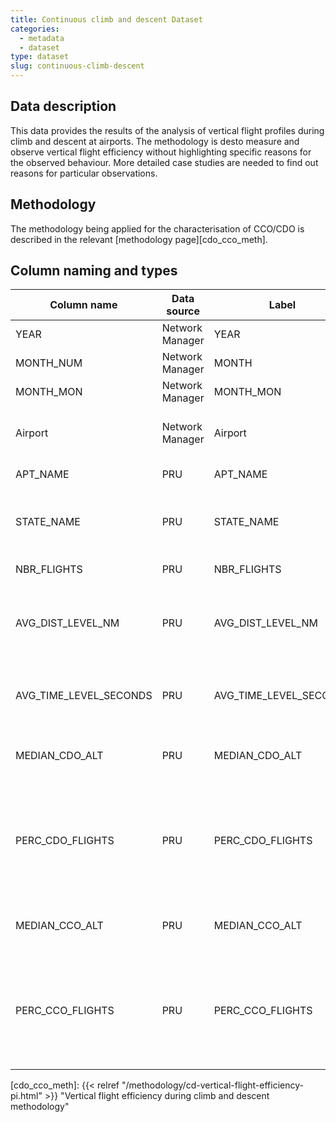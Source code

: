 ```yaml
---
title: Continuous climb and descent Dataset
categories:
  - metadata
  - dataset
type: dataset
slug: continuous-climb-descent
---
```


## Data description
This data provides the results of the analysis of vertical flight profiles
during climb and descent at airports.
The methodology is desto measure and observe vertical flight efficiency
without highlighting specific reasons for the observed behaviour.
More detailed case studies are needed to find out reasons for particular
observations.

## Methodology

The methodology being applied for the characterisation of CCO/CDO is described
in the relevant [methodology page][cdo_cco_meth].


## Column naming and types

| Column name            | Data source     | Label                  | Column description                                                                         | Example  |
|------------------------|-----------------|------------------------|--------------------------------------------------------------------------------------------|----------|
| YEAR                   | Network Manager | YEAR                   | Reference year                                                                             | 2014     |
| MONTH_NUM              | Network Manager | MONTH                  | Month (numeric)                                                                            | 1        |
| MONTH_MON              | Network Manager | MONTH_MON              | Month (3-letter code)                                                                      | JAN      |
| Airport                | Network Manager | Airport                | ICAO 4-letter airport designator                                                           | EBBR     |
| APT_NAME               | PRU             | APT_NAME               | Airport name                                                                               | Brussels |
| STATE_NAME             | PRU             | STATE_NAME             | Name of the country in which the airport is located                                        | Belgium  |
| NBR_FLIGHTS            | PRU             | NBR_FLIGHTS            | Number of flights                                                                          | 4523     |
| AVG_DIST_LEVEL_NM      | PRU             | AVG_DIST_LEVEL_NM      | Average distance flown level per flight in Nautical miles                                  | 2.6      |
| AVG_TIME_LEVEL_SECONDS | PRU             | AVG_TIME_LEVEL_SECONDS | Average time flown level per flight in seconds                                             | 1.4      |
| MEDIAN_CDO_ALT         | PRU             | MEDIAN_CDO_ALT         | Median CDO altitude in feet                                                                | 7290     |
| PERC_CDO_FLIGHTS       | PRU             | PERC_CDO_FLIGHTS       | Percentage of flights that are considered CDO (and don't have any considered level flight) | 75.6%    |
| MEDIAN_CCO_ALT         | PRU             | MEDIAN_CCO_ALT         | Median CCO altitude in feet                                                                | 7290     |
| PERC_CCO_FLIGHTS       | PRU             | PERC_CCO_FLIGHTS       | Percentage of flights that are considered CCO (and don't have any considered level flight) | 75.6%    |


[cdo_cco_meth]: {{< relref "/methodology/cd-vertical-flight-efficiency-pi.html" >}} "Vertical flight efficiency during climb and descent methodology"


